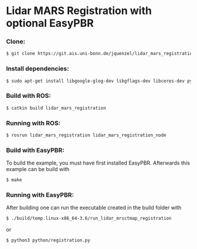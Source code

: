 # Lidar MARS Registration with optional EasyPBR
### Clone:
```sh
$ git clone https://git.ais.uni-bonn.de/jquenzel/lidar_mars_registration.git --recursive
```
### Install dependencies:
```sh
$ sudo apt-get install libgoogle-glog-dev libgflags-dev libceres-dev python3-catkin-pkg
```
### Build with ROS:
```sh
$ catkin build lidar_mars_registration
```
### Running with ROS:
```sh
$ rosrun lidar_mars_registration lidar_mars_registration_node
```
### Build with EasyPBR: 
To build the example, you must have first installed EasyPBR. Afterwards this example can be build with 
```sh
$ make
```
### Running with EasyPBR:
After building one can run the executable created in the build folder with 
```sh
$ ./build/temp.linux-x86_64-3.6/run_lidar_mrsctmap_registration
```
or
```sh
$ python3 python/registration.py
```


